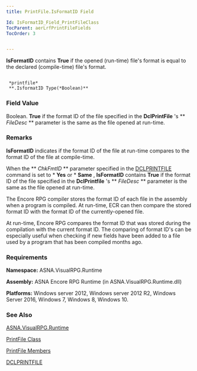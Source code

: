 ```yaml
---
title: PrintFile.IsFormatID Field

Id: IsFormatID_Field_PrintFileClass
TocParent: aerLrfPrintFileFields
TocOrder: 3


---
```


**IsFormatID** contains **True** if the opened (run-time) file's format is equal to the declared (compile-time) file's format. 

```

 *printfile* 
 **.IsformatID Type(*Boolean)** 
```

### Field Value
Boolean. **True** if the format ID of the file specified in the **DclPrintFile** 's ** *FileDesc* ** parameter is the same as the file opened at run-time. 

### Remarks
**IsFormatID** indicates if the format ID of the file at run-time compares to the format ID of the file at compile-time. 

When the ** *ChkFmtID* ** parameter specified in the [DCLPRINTFILE](DCLPRINTFILE.html) command is set to * **Yes** or * **Same** , **IsFormatID** contains **True** if the format ID of the file specified in the **DclPrintfile** 's ** *FileDesc* ** parameter is the same as the file opened at run-time. 

The Encore RPG compiler stores the format ID of each file in the assembly when a program is compiled. At run-time, ECR can then compare the stored format ID with the format ID of the currently-opened file. 

At run-time, Encore RPG compares the format ID that was stored during the compilation with the current format ID. The comparing of format ID's can be especially useful when checking if new fields have been added to a file used by a program that has been compiled months ago. 

### Requirements
**Namespace:** ASNA.VisualRPG.Runtime 

**Assembly:** ASNA Encore RPG Runtime (in ASNA.VisualRPG.Runtime.dll) 

**Platforms:** Windows server 2012, Windows server 2012 R2, Windows Server 2016, Windows 7, Windows 8, Windows 10. 

### See Also
[ASNA.VisualRPG.Runtime](aerLrfRuntimeNamespace.html)

[PrintFile Class](aerLrfPrintFileClass.html)

[PrintFile Members](aerLrfPrintFileMembers.html)

[DCLPRINTFILE](DCLPRINTFILE.html) 
